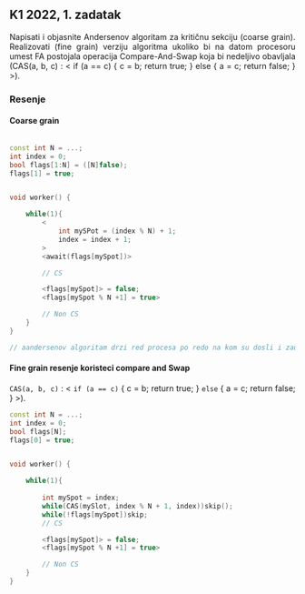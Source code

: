 ## K1 2022, 1. zadatak

<div align="justify">

Napisati i objasnite Andersenov algoritam za kritičnu sekciju (coarse grain). Realizovati (fine grain) verziju algoritma ukoliko bi na datom procesoru umest FA postojala operacija Compare-And-Swap koja bi nedeljivo obavljala (CAS(a, b, c) : < if (a == c) { c = b; return true; } else { a = c; return false; } >).

### Resenje

#### Coarse grain 
```cpp

const int N = ...;
int index = 0;
bool flags[1:N] = ([N]false);
flags[1] = true;


void worker() {

    while(1){
        <
            int mySPot = (index % N) + 1;
            index = index + 1;
        >
        <await(flags[mySpot])>

        // CS

        <flags[mySpot]> = false;
        <flags[mySpot % N +1] = true>

        // Non CS
    }
}

// aandersenov algoritam drzi red procesa po redo na kom su dosli i zauzeli svoje mesto. Kada uzmu svoje mesto pitaju da li oni mogu da izvrse ako da one nastave ako ne onda cekaju don ne budu oni na red. Kad zavrse stave svoje esto da bude false, i daju pravo sledecem.

```
#### Fine grain resenje koristeci compare and Swap
`CAS(a, b, c)` : < `if (a == c)` { c = b; return true; } `else` { a = c; return false; } >).

```cpp
const int N = ...;
int index = 0;
bool flags[N];
flags[0] = true;


void worker() {

    while(1){
        
        int mySpot = index;
        while(CAS(mySlot, index % N + 1, index))skip();
        while(!flags[mySpot])skip;
        // CS

        <flags[mySpot]> = false;
        <flags[mySpot % N +1] = true>

        // Non CS
    }
}

```


</div>